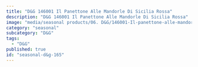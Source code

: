 ```yaml
---
title: "D&G 146001 Il Panettone Alle Mandorle Di Sicilia Rossa"
description: "D&G 146001 Il Panettone Alle Mandorle Di Sicilia Rossa"
image: "media/seasonal products/06. D&G/146001-Il-panettone-alle-mandorle-di-Sicilia---Rossa.jpg"
category: "seasonal"
subcategory: "D&G"
tags:
  - "D&G"
published: true
id: "seasonal-d&g-165"
---
```

